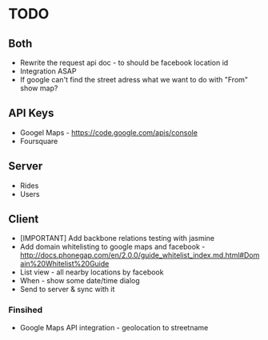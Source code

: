 # TODO

## Both
* Rewrite the request api doc - to should be facebook location id
* Integration ASAP
* If google can't find the street adress what we want to do with "From" show map? 

## API Keys
* Googel Maps - https://code.google.com/apis/console
* Foursquare

## Server
* Rides
* Users

## Client
* [IMPORTANT] Add backbone relations testing with jasmine
* Add domain whitelisting to google maps and facebook - http://docs.phonegap.com/en/2.0.0/guide_whitelist_index.md.html#Domain%20Whitelist%20Guide
* List view - all nearby locations by facebook
* When - show some date/time dialog
* Send to server & sync with it

### Finsihed
* Google Maps API integration - geolocation to streetname